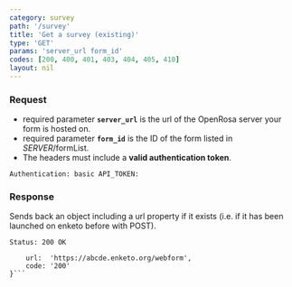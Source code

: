 ```yaml
---
category: survey
path: '/survey'
title: 'Get a survey (existing)'
type: 'GET'
params: 'server_url form_id'
codes: [200, 400, 401, 403, 404, 405, 410]
layout: nil
---
```


### Request

* required parameter **`server_url`** is the url of the OpenRosa server your form is hosted on.
* required parameter **`form_id`** is the ID of the form listed in _SERVER_/formList.
* The headers must include a **valid authentication token**.

```Authentication: basic API_TOKEN:```

### Response

Sends back an object including a url property if it exists (i.e. if it has been launched on enketo before with POST).

```Status: 200 OK```
```{
    url:  'https://abcde.enketo.org/webform',
    code: '200'
}```
